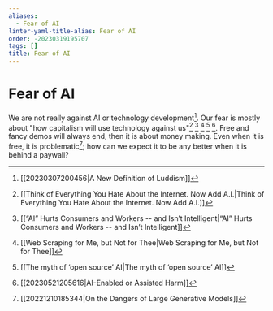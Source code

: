 ```yaml
---
aliases:
  - Fear of AI
linter-yaml-title-alias: Fear of AI
order: -20230319195707
tags: []
title: Fear of AI
---
```


# Fear of AI

We are not really against AI or technology development[^1]. Our fear is mostly about "how capitalism will use technology against us"[^2] [^3] [^4] [^5] [^6]. Free and fancy demos will always end, then it is about money making. Even when it is free, it is problematic[^7]; how can we expect it to be any better when it is behind a paywall?

[^1]: [[20230307200456|A New Definition of Luddism]]
[^2]: [[Think of Everything You Hate About the Internet. Now Add A.I.|Think of Everything You Hate About the Internet. Now Add A.I.]]
[^3]: [[“AI” Hurts Consumers and Workers -- and Isn’t Intelligent|“AI” Hurts Consumers and Workers -- and Isn’t Intelligent]]
[^4]: [[Web Scraping for Me, but Not for Thee|Web Scraping for Me, but Not for Thee]]
[^5]: [[The myth of ‘open source’ AI|The myth of ‘open source’ AI]]
[^6]: [[20230521205616|AI-Enabled or Assisted Harm]]
[^7]: [[20221210185344|On the Dangers of Large Generative Models]]
